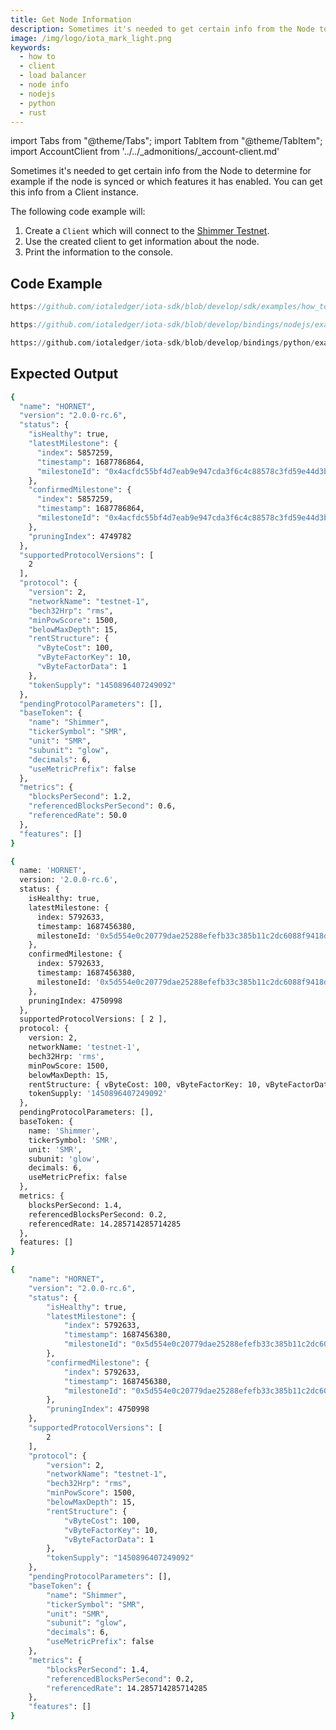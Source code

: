 ```yaml
---
title: Get Node Information
description: Sometimes it's needed to get certain info from the Node to determine for example if the node is synced or which features it has enabled. You can get this info from a Client instance.
image: /img/logo/iota_mark_light.png
keywords:
  - how to
  - client
  - load balancer
  - node info
  - nodejs
  - python
  - rust
---
```


import Tabs from "@theme/Tabs";
import TabItem from "@theme/TabItem";
import AccountClient from '../../\_admonitions/\_account-client.md'

Sometimes it's needed to get certain info from the Node to determine for example if the node is synced or which features it has enabled. You can get this info from a Client instance.

<AccountClient/>

The following code example will:

1. Create a `Client` which will connect to the [Shimmer Testnet](https://api.testnet.shimmer.network).
2. Use the created client to get information about the node.
3. Print the information to the console.

## Code Example

<Tabs groupId="language">
<TabItem value="rust" label="Rust">

```rust reference
https://github.com/iotaledger/iota-sdk/blob/develop/sdk/examples/how_tos/client/get_info.rs
```

</TabItem>
<TabItem value="nodejs" label="Nodejs">

```typescript reference
https://github.com/iotaledger/iota-sdk/blob/develop/bindings/nodejs/examples/how_tos/client/get-info.ts
```

</TabItem>
<TabItem value="python" label="Python">

```python reference
https://github.com/iotaledger/iota-sdk/blob/develop/bindings/python/examples/how_tos/client/get_info.py
```

</TabItem>
</Tabs>

## Expected Output

<Tabs groupId="language">
<TabItem value="rust" label="Rust">

```bash
{
  "name": "HORNET",
  "version": "2.0.0-rc.6",
  "status": {
    "isHealthy": true,
    "latestMilestone": {
      "index": 5857259,
      "timestamp": 1687786864,
      "milestoneId": "0x4acfdc55bf4d7eab9e947cda3f6c4c88578c3fd59e44d3b461b706ef73186622"
    },
    "confirmedMilestone": {
      "index": 5857259,
      "timestamp": 1687786864,
      "milestoneId": "0x4acfdc55bf4d7eab9e947cda3f6c4c88578c3fd59e44d3b461b706ef73186622"
    },
    "pruningIndex": 4749782
  },
  "supportedProtocolVersions": [
    2
  ],
  "protocol": {
    "version": 2,
    "networkName": "testnet-1",
    "bech32Hrp": "rms",
    "minPowScore": 1500,
    "belowMaxDepth": 15,
    "rentStructure": {
      "vByteCost": 100,
      "vByteFactorKey": 10,
      "vByteFactorData": 1
    },
    "tokenSupply": "1450896407249092"
  },
  "pendingProtocolParameters": [],
  "baseToken": {
    "name": "Shimmer",
    "tickerSymbol": "SMR",
    "unit": "SMR",
    "subunit": "glow",
    "decimals": 6,
    "useMetricPrefix": false
  },
  "metrics": {
    "blocksPerSecond": 1.2,
    "referencedBlocksPerSecond": 0.6,
    "referencedRate": 50.0
  },
  "features": []
}
```

</TabItem>
<TabItem value="nodejs" label="Nodejs">

```bash
{
  name: 'HORNET',
  version: '2.0.0-rc.6',
  status: {
    isHealthy: true,
    latestMilestone: {
      index: 5792633,
      timestamp: 1687456380,
      milestoneId: '0x5d554e0c20779dae25288efefb33c385b11c2dc6088f9418d3a1fececa1385fc'
    },
    confirmedMilestone: {
      index: 5792633,
      timestamp: 1687456380,
      milestoneId: '0x5d554e0c20779dae25288efefb33c385b11c2dc6088f9418d3a1fececa1385fc'
    },
    pruningIndex: 4750998
  },
  supportedProtocolVersions: [ 2 ],
  protocol: {
    version: 2,
    networkName: 'testnet-1',
    bech32Hrp: 'rms',
    minPowScore: 1500,
    belowMaxDepth: 15,
    rentStructure: { vByteCost: 100, vByteFactorKey: 10, vByteFactorData: 1 },
    tokenSupply: '1450896407249092'
  },
  pendingProtocolParameters: [],
  baseToken: {
    name: 'Shimmer',
    tickerSymbol: 'SMR',
    unit: 'SMR',
    subunit: 'glow',
    decimals: 6,
    useMetricPrefix: false
  },
  metrics: {
    blocksPerSecond: 1.4,
    referencedBlocksPerSecond: 0.2,
    referencedRate: 14.285714285714285
  },
  features: []
}
```

</TabItem>
<TabItem value="python" label="Python">

```bash
{
    "name": "HORNET",
    "version": "2.0.0-rc.6",
    "status": {
        "isHealthy": true,
        "latestMilestone": {
            "index": 5792633,
            "timestamp": 1687456380,
            "milestoneId": "0x5d554e0c20779dae25288efefb33c385b11c2dc6088f9418d3a1fececa1385fc"
        },
        "confirmedMilestone": {
            "index": 5792633,
            "timestamp": 1687456380,
            "milestoneId": "0x5d554e0c20779dae25288efefb33c385b11c2dc6088f9418d3a1fececa1385fc"
        },
        "pruningIndex": 4750998
    },
    "supportedProtocolVersions": [
        2
    ],
    "protocol": {
        "version": 2,
        "networkName": "testnet-1",
        "bech32Hrp": "rms",
        "minPowScore": 1500,
        "belowMaxDepth": 15,
        "rentStructure": {
            "vByteCost": 100,
            "vByteFactorKey": 10,
            "vByteFactorData": 1
        },
        "tokenSupply": "1450896407249092"
    },
    "pendingProtocolParameters": [],
    "baseToken": {
        "name": "Shimmer",
        "tickerSymbol": "SMR",
        "unit": "SMR",
        "subunit": "glow",
        "decimals": 6,
        "useMetricPrefix": false
    },
    "metrics": {
        "blocksPerSecond": 1.4,
        "referencedBlocksPerSecond": 0.2,
        "referencedRate": 14.285714285714285
    },
    "features": []
}
```

</TabItem>
</Tabs>
